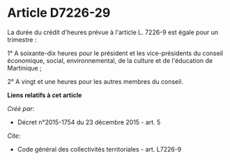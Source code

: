 # Article D7226-29

La durée du crédit d'heures prévue à l'article L. 7226-9 est égale pour un trimestre : 

1° A soixante-dix heures pour le président et les vice-présidents du conseil économique, social, environnemental, de la
culture et de l'éducation de Martinique ; 

2° A vingt et une heures pour les autres membres du conseil.

**Liens relatifs à cet article**

_Créé par_:

  - Décret n°2015-1754 du 23 décembre 2015 - art. 5

_Cite_:

  - Code général des collectivités territoriales - art. L7226-9
